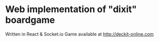 # Web implementation of "dixit" boardgame
Written in React & Socket.io
Game available at http://deckit-online.com
